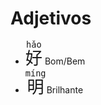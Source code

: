 # Adjetivos

-   <font size="6"><code><ruby>好<rt>hǎo</rt></ruby></code></font> Bom/Bem
-   <font size="6"><code><ruby>明<rt>míng</rt></ruby></code></font> Brilhante
